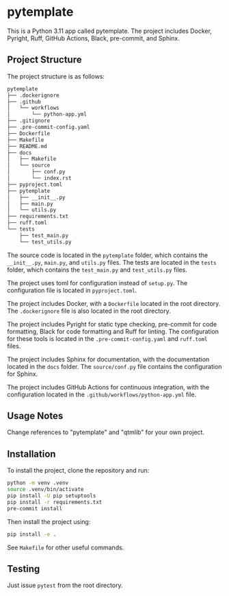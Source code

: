 # pytemplate

This is a Python 3.11 app called pytemplate. The project includes Docker, Pyright, Ruff, GitHub Actions, Black, pre-commit, and Sphinx.

## Project Structure

The project structure is as follows:

```sh
pytemplate
├── .dockerignore
├── .github
│   └── workflows
│       └── python-app.yml
├── .gitignore
├── .pre-commit-config.yaml
├── Dockerfile
├── Makefile
├── README.md
├── docs
│   ├── Makefile
│   └── source
│       ├── conf.py
│       └── index.rst
├── pyproject.toml
├── pytemplate
│   ├── __init__.py
│   ├── main.py
│   └── utils.py
├── requirements.txt
├── ruff.toml
└── tests
    ├── test_main.py
    └── test_utils.py
```

The source code is located in the `pytemplate` folder, which contains the `__init__.py`, `main.py`, and `utils.py` files. The tests are located in the `tests` folder, which contains the `test_main.py` and `test_utils.py` files.

The project uses toml for configuration instead of `setup.py`. The configuration file is located in `pyproject.toml`.

The project includes Docker, with a `Dockerfile` located in the root directory. The `.dockerignore` file is also located in the root directory.

The project includes Pyright for static type checking, pre-commit for code formatting, Black for code formatting and Ruff for linting. The configuration for these tools is located in the `.pre-commit-config.yaml` and `ruff.toml` files.

The project includes Sphinx for documentation, with the documentation located in the `docs` folder. The `source/conf.py` file contains the configuration for Sphinx.

The project includes GitHub Actions for continuous integration, with the configuration located in the `.github/workflows/python-app.yml` file.

## Usage Notes

Change references to "pytemplate" and "qtmlib" for your own project.

## Installation

To install the project, clone the repository and run:

```sh
python -m venv .venv
source .venv/bin/activate
pip install -U pip setuptools
pip install -r requirements.txt
pre-commit install
```

Then install the project using:

```sh
pip install -e .
```

See `Makefile` for other useful commands.

## Testing

Just issue `pytest` from the root directory.
